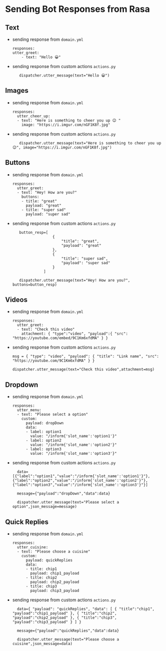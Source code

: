 # Sending Bot Responses from Rasa

## Text

- sending response from `domain.yml`
    ```
    responses:
    utter_greet:
        - text: "Hello 😀"
    ```

- sending response from custom actions `actions.py`
  ```
     dispatcher.utter_message(text="Hello 😀")
  ```

## Images
- sending response from `domain.yml`
    ```
    responses:
      utter_cheer_up:
      - text: "Here is something to cheer you up 😉 "
        image: "https://i.imgur.com/nGF1K8f.jpg"
    ```

- sending response from custom actions `actions.py`
  ```
     dispatcher.utter_message(text="Here is something to cheer you up 😉", image="https://i.imgur.com/nGF1K8f.jpg")
  ```

## Buttons
- sending response from `domain.yml`
    ```
    responses:
      utter_greet:
      - text: "Hey! How are you?"
        buttons:
        - title: "great"
          payload: "great"
        - title: "super sad"
          payload: "super sad"
    ```

- sending response from custom actions `actions.py`
  ```
     button_resp=[
                    {
                        "title": "great",
                        "payload": "great"
                    },
                    {
                        "title": "super sad",
                        "payload": "super sad"
                    }
                ]

     dispatcher.utter_message(text="Hey! How are you?", buttons=button_resp)
  ```

## Videos
- sending response from `domain.yml`
    ```
    responses:
      utter_greet:
      - text: "Check this video"
        attachment: { "type":"video", "payload":{ "src": "https://youtube.com/embed/9C1Km6xfdMA" } }
    ```

- sending response from custom actions `actions.py` 
    ```
    msg = { "type": "video", "payload": { "title": "Link name", "src": "https://youtube.com/9C1Km6xfdMA" } }

    dispatcher.utter_message(text="Check this video",attachment=msg)
    ```   

## Dropdown
- sending response from `domain.yml`
    ```
    responses:
      utter_menu:
      - text: "Please select a option"
        custom:
          payload: dropDown
          data:
          - label: option1
            value: "/inform{'slot_name':'option1'}"
          - label: option2
            value: "/inform{'slot_name':'option2'}"
          - label: option3
            value: "/inform{'slot_name':'option3'}"
    ```

- sending response from custom actions `actions.py` 
    ```
      data=[{"label":"option1","value":"/inform{'slot_name':'option1'}"},{"label":"option2","value":"/inform{'slot_name':'option2'}"},{"label":"option3","value":"/inform{'slot_name':'option3'}"}]

      message={"payload":"dropDown","data":data}
      
      dispatcher.utter_message(text="Please select a option",json_message=message)

    ```   

## Quick Replies
- sending response from `domain.yml`
    ```
    responses:
      utter_cuisine:
      - text: "Please choose a cuisine"
        custom:
          payload: quickReplies
          data:
          - title: chip1
            payload: chip1_payload
          - title: chip2
            payload: chip2_payload
          - title: chip3
            payload: chip3_payload
    ```

- sending response from custom actions `actions.py` 
    ```
      data={ "payload": "quickReplies", "data": [ { "title":"chip1", "payload":"chip1_payload" }, { "title":"chip2", "payload":"chip2_payload" }, { "title":"chip3", "payload":"chip3_payload" } ] }

      message={"payload":"quickReplies","data":data}

      dispatcher.utter_message(text="Please choose a cuisine",json_message=data)

    ```   
